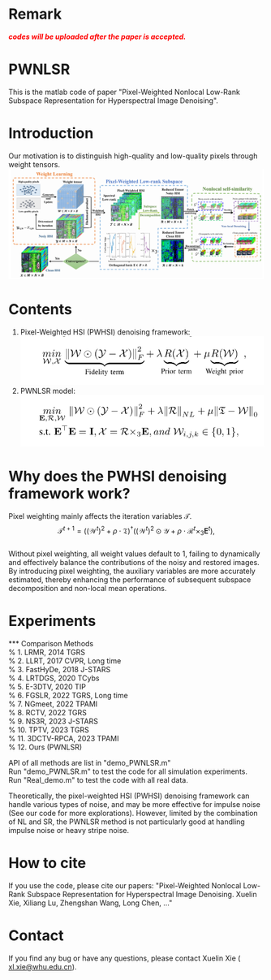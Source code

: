 # Remark
***<font color="red">codes will be uploaded after the paper is accepted.</font>***

# PWNLSR
This is the matlab code of paper "Pixel-Weighted Nonlocal Low-Rank Subspace Representation for Hyperspectral Image Denoising".

# Introduction
Our motivation is to distinguish high-quality and low-quality pixels through weight tensors.  
![image](https://github.com/xuelin-xie/PWNLSR/blob/main/image/Flowchart.png)

# Contents 
1. Pixel-Weighted HSI (PWHSI) denoising framework:  
![image](https://github.com/xuelin-xie/PWNLSR/blob/main/image/eq1.png)
2. PWNLSR model:  
![image](https://github.com/xuelin-xie/PWNLSR/blob/main/image/eq2.png)

# Why does the PWHSI denoising framework work?
Pixel weighting mainly affects the iteration variables $\mathcal{T}$.  
$${{\mathcal{T}}^{t+1}}={{\left( {(\mathcal{W}{^{t}})}^{2}+\rho \cdot \mathfrak{T} \right)}^{\dagger }}\left( {(\mathcal{W}{^{t}})}^{2}\odot \mathcal{Y}+\rho \cdot {{\mathcal{R}}^{t}}{{\times }_{3}}{{\mathbf{E}}^{t}} \right),$$  
Without pixel weighting, all weight values default to 1, failing to dynamically and effectively balance the contributions of the noisy and restored images. By introducing pixel weighting, the auxiliary variables are more accurately estimated, thereby enhancing the performance of subsequent subspace decomposition and non-local mean operations.

# Experiments
*** Comparison Methods  
%   1.  LRMR,                     2014  TGRS  
%   2.  LLRT,                     2017  CVPR, Long time  
%   3.  FastHyDe,                 2018  J-STARS  
%   4.  LRTDGS,                   2020  TCybs  
%   5.  E-3DTV,                   2020  TIP  
%   6.  FGSLR,                    2022  TGRS, Long time  
%   7.  NGmeet,                   2022  TPAMI  
%   8.  RCTV,                     2022  TGRS  
%   9.  NS3R,                     2023  J-STARS  
%   10. TPTV,                     2023  TGRS  
%   11. 3DCTV-RPCA,               2023  TPAMI  
%   12. Ours (PWNLSR)  

API of all methods are list in "demo_PWNLSR.m"   
Run   "demo_PWNLSR.m"  to test the code for all simulation experiments.  
Run   "Real_demo.m"   to test the code with all real data.  

Theoretically, the pixel-weighted HSI (PWHSI) denoising framework can handle various types of noise, and may be more effective for impulse noise (See our code for more explorations). However, limited by the combination of NL and SR, the PWNLSR method is not particularly good at handling impulse noise or heavy stripe noise.  

# How to cite
If you use the code, please cite our papers: "Pixel-Weighted Nonlocal Low-Rank Subspace Representation for Hyperspectral Image Denoising. Xuelin Xie, Xiliang Lu, Zhengshan Wang, Long Chen, ..."

# Contact
If you find any bug or have any questions, please contact Xuelin Xie ( xl.xie@whu.edu.cn).
